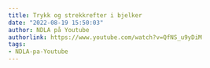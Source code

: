```yaml
---
title: Trykk og strekkrefter i bjelker
date: "2022-08-19 15:50:03"
author: NDLA på Youtube
authorlink: https://www.youtube.com/watch?v=QfNS_u9yDiM
tags:
- NDLA-pa-Youtube
---
```

